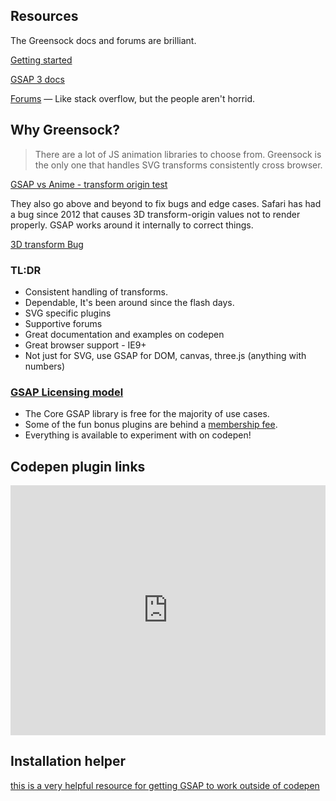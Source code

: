 
## Resources

The Greensock docs and forums are brilliant.

[Getting started](https://greensock.com/get-started/)

[GSAP 3 docs ](https://greensock.com/docs/)

[Forums](https://greensock.com/forums/) — Like stack overflow, but the people aren't horrid.

## Why Greensock? <!-- {docsify-ignore} -->

> There are a lot of JS animation libraries to choose from. Greensock is the only one that handles SVG transforms consistently cross browser.

[GSAP vs Anime - transform origin test](https://codepen.io/GreenSock/details/38e8d70b289883b08bd391b4e15be070)

They also go above and beyond to fix bugs and edge cases. Safari has had a bug since 2012 that causes 3D transform-origin values not to render properly. GSAP works around it internally to correct things.

[3D transform Bug](https://codepen.io/GreenSock/details/8c1acc1074fa8c9e705d7cd66ff625f4)

### TL:DR <!-- {docsify-ignore} -->

- Consistent handling of transforms.
- Dependable, It's been around since the flash days.
- SVG specific plugins
- Supportive forums
- Great documentation and examples on codepen
- Great browser support - IE9+
- Not just for SVG, use GSAP for DOM, canvas, three.js (anything with numbers)

### [GSAP Licensing model](https://greensock.com/standard-license/) <!-- {docsify-ignore} -->

- The Core GSAP library is free for the majority of use cases.
- Some of the fun bonus plugins are behind a [membership fee](https://greensock.com/club/).
- Everything is available to experiment with on codepen!

## Codepen plugin links

<iframe height="400" style="width: 100%;" scrolling="no" title="Try Club GreenSock Bonus Plugins FREE on Codepen" src="https://codepen.io/GreenSock/embed/OPqpRJ?height=265&theme-id=default&default-tab=result" frameborder="no" allowtransparency="true" allowfullscreen="true">
  See the Pen <a href='https://codepen.io/GreenSock/pen/OPqpRJ'>Try Club GreenSock Bonus Plugins FREE on Codepen</a> by GreenSock
  (<a href='https://codepen.io/GreenSock'>@GreenSock</a>) on <a href='https://codepen.io'>CodePen</a>.
</iframe>

## Installation helper

[this is a very helpful resource for getting GSAP to work outside of codepen](https://greensock.com/docs/v3/Installation)
